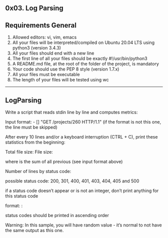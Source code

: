 0x03. Log Parsing
------------------------------
Requirements
General
----------------------------------------------------------------------------------
1. Allowed editors: vi, vim, emacs
2. All your files will be interpreted/compiled on Ubuntu 20.04 LTS using python3 (version 3.4.3)
3. All your files should end with a new line
3. The first line of all your files should be exactly #!/usr/bin/python3
4. A README.md file, at the root of the folder of the project, is mandatory
5. Your code should use the PEP 8 style (version 1.7.x)
6. All your files must be executable
7. The length of your files will be tested using wc
-----------------------------------------------------------------------------------------
LogParsing
------------------------------------------------------------------------------
Write a script that reads stdin line by line and computes metrics:

Input format: <IP Address> - [<date>] "GET /projects/260 HTTP/1.1" <status code> <file size> (if the format is not this one, the line must be skipped)

After every 10 lines and/or a keyboard interruption (CTRL + C), print these statistics from the beginning:

Total file size: File size: <total size>

where <total size> is the sum of all previous <file size> (see input format above)

Number of lines by status code:

possible status code: 200, 301, 400, 401, 403, 404, 405 and 500

if a status code doesn’t appear or is not an integer, don’t print anything for this status code

format: <status code>: <number>

status codes should be printed in ascending order

Warning: In this sample, you will have random value - it’s normal to not have the same output as this one.
